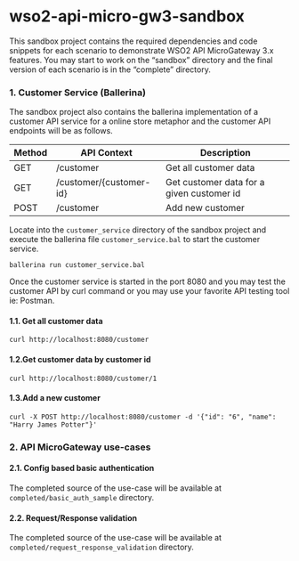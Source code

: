 # wso2-api-micro-gw3-sandbox

This sandbox project contains the required dependencies and code snippets for each scenario to demonstrate WSO2 API MicroGateway 3.x features. You may start to work on the “sandbox” directory and the final version of each scenario is in the “complete” directory.

### 1. Customer Service (Ballerina)
The sandbox project also contains the ballerina implementation of a customer API service for a online store metaphor and the customer API endpoints will be as follows.

|Method |API Context|Description|
|---|---|---|
|GET|/customer|Get all customer data|
|GET|/customer/{customer-id}|Get customer data for a given customer id|
|POST|/customer|Add new customer|

Locate into the `customer_service` directory of the sandbox project and execute the ballerina file `customer_service.bal` to start the customer service.

`ballerina run customer_service.bal`

Once the customer service is started in the port 8080 and you may test the customer API by curl command or you may use your favorite API testing tool ie: Postman.

#### 1.1. Get all customer data
`curl http://localhost:8080/customer`

#### 1.2.Get customer data by customer id
`curl http://localhost:8080/customer/1`

#### 1.3.Add a new customer
`curl -X POST http://localhost:8080/customer -d '{"id": "6", "name": "Harry James Potter"}'`

### 2. API MicroGateway use-cases
#### 2.1. Config based basic authentication
The completed source of the use-case will be available at `completed/basic_auth_sample` directory.

#### 2.2. Request/Response validation
The completed source of the use-case will be available at `completed/request_response_validation` directory.

